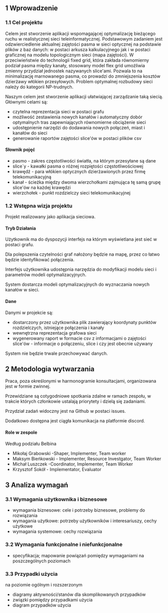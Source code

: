 ## 1 Wprowadzenie

### 1.1 Cel projektu

Celem jest stworzenie aplikacji wspomagającej optymalizację bieżącego ruchu w realistycznej sieci teleinformatycznej.
Podstawowym zadaniem jest odzwierciedlenie aktualnej zajętości pasma w sieci optycznej na podstawie plików z baz danych: w postaci arkusza kalkulacyjnego jak i w postaci graficznej na modelu topologicznym sieci (mapa zajętości).
W przeciwieństwie do technologii fixed grid, która zakłada równomierny podział pasma między kanały, stosowany model flex grid umożliwia zmienny przydział jednostek nazywanych slice'ami.
Pozwala to na minimalizację marnowanego pasma, co prowadzi do zmniejszenia kosztów dzierżawy włókien przesyłowych.
Problem optymalnej rozbudowy sieci należy do kategorii NP-trudnych.

Naszym celem jest stworzenie aplikacji ułatwiającej zarządzanie taką siecią.
Głównymi celami są:

* czytelna reprezentacja sieci w postaci grafu
* możliwość zestawienia nowych kanałów i automatyczny dobór optymalnych tras zapewniających równomierne obciążenie sieci
* udostępnienie narzędzi do dodawania nowych połączeń, miast i kanałów do sieci
* generowanie raportów zajętości slice'ów w postaci plików csv

#### Słownik pojęć

* pasmo - zakres częstotliwości światła, na którym przesyłane są dane
* slice`y - kawałki pasma o różnej rozpiętości częstotliwościowej
* krawędź - para włókien optycznych dzierżawionych przez firmę telekomunikacyjną
* kanał - ścieżka między dwoma wierzchołkami zajmująca tę samą grupę slice'ów na każdej krawędzi
* wierzchołek - punkt rozdzielczy sieci telekomunikacyjnej

### 1.2 Wstępna wizja projektu

Projekt realizowany jako aplikacja sieciowa.

#### Tryb Działania

Użytkownik ma do dyspozycji interfejs na którym wyświetlana jest sieć w postaci grafu.

Dla polepszenia czytelności graf nałożony będzie na mapę, przez co łatwo będzie identyfikować połączenia.

Interfejs użytkownika udostępnia narzędzia do modyfikacji modelu sieci i parametrów modeli optymalizacyjnych.

System dostarcza modeli optymalizacyjnych do wyznaczania nowych kanałów w sieci.

#### Dane

Danymi w projekcie są:

* dostarczony przez użytkownika plik zawierający koordynaty punktów rozdzielczych, istniejące połączenia i kanały
* wewnętrzna reprezentacja grafowa sieci
* wygenerowany raport w formacie csv z informacjami o zajętości slice'ów - informacje o połączeniu, slice i czy jest obecnie używany

System nie będzie trwale przechowywać danych.

## 2 Metodologia wytwarzania

Praca, poza określonymi w harmonogramie konsultacjami, organizowana jest w formie zwinnej.

Przewidziane są cotygodniowe spotkania zdalne w ramach zespołu, w trakcie których członkowie ustalają priorytety i dzielą się zadaniami.

Przydział zadań widoczny jest na Github w postaci issues.

Dodatkowo dostępna jest ciągła komunikacja na platformie discord.

#### Role w zespole

Według podziału Belbina

* Mikołaj Grabowski -Shaper, Implementer, Team worker
* Maksym Bieńkowski - Implementer, Resource Investgator, Team Worker
* Michał Luszczek -Coordinator, Implementer, Team Worker
* Krzysztof Sokół - Implementator, Evaluator

## 3 Analiza wymagań

### 3.1 Wymagania użytkownika i biznesowe

* wymagania biznesowe: cele i potrzeby biznesowe, problemy do rozwiązania
* wymagania użytkowe: potrzeby użytkowników i interesariuszy, cechy użytkowe
* wymagania systemowe: cechy rozwiązania

### 3.2 Wymagania funkcjonalne i niefunkcjonalne

* specyfikacja; mapowanie powiązań pomiędzy wymaganiami na poszczególnych poziomach

### 3.3 Przypadki użycia

na poziomie ogólnym i rozszerzonym

* diagramy aktywności/stanów dla skomplikowanych przypadków
* związki pomiędzy przypadkami użycia
* diagram przypadków użycia
